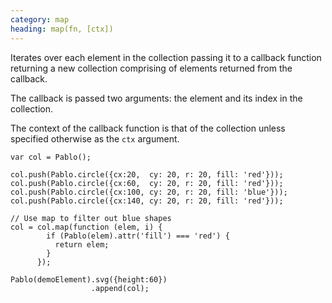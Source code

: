 ```yaml
---
category: map
heading: map(fn, [ctx])
---
```


Iterates over each element in the collection passing it to a callback function returning a new collection comprising of elements returned from the callback.

The callback is passed two arguments: the element and its index in the collection.

The context of the callback function is that of the collection unless specified otherwise as the `ctx` argument.

    var col = Pablo();

    col.push(Pablo.circle({cx:20,  cy: 20, r: 20, fill: 'red'}));
    col.push(Pablo.circle({cx:60,  cy: 20, r: 20, fill: 'red'}));
    col.push(Pablo.circle({cx:100, cy: 20, r: 20, fill: 'blue'}));
    col.push(Pablo.circle({cx:140, cy: 20, r: 20, fill: 'red'}));

    // Use map to filter out blue shapes
    col = col.map(function (elem, i) {
            if (Pablo(elem).attr('fill') === 'red') {
              return elem;
            }
          });

    Pablo(demoElement).svg({height:60})
                      .append(col);